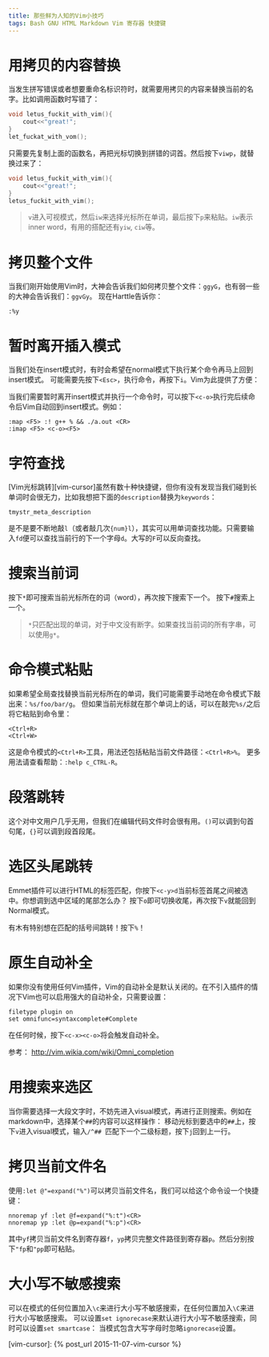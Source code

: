 ```yaml
---
title: 那些鲜为人知的Vim小技巧
tags: Bash GNU HTML Markdown Vim 寄存器 快捷键
---
```


# 用拷贝的内容替换

当发生拼写错误或者想要重命名标识符时，就需要用拷贝的内容来替换当前的名字。比如调用函数时写错了：

```cpp
void letus_fuckit_with_vim(){
    cout<<"great!";
}
let_fuckat_with_vom();
```

只需要先复制上面的函数名，再把光标切换到拼错的词首。然后按下`viwp`，就替换过来了：

```cpp
void letus_fuckit_with_vim(){
    cout<<"great!";
}
letus_fuckit_with_vim();
```

> `v`进入可视模式，然后`iw`来选择光标所在单词，最后按下`p`来粘贴。`iw`表示inner word，有用的搭配还有`yiw`, `ciw`等。

# 拷贝整个文件

当我们刚开始使用Vim时，大神会告诉我们如何拷贝整个文件：`ggyG`，也有弱一些的大神会告诉我们：`ggvGy`。
现在Harttle告诉你：

```
:%y
```

# 暂时离开插入模式

当我们处在insert模式时，有时会希望在normal模式下执行某个命令再马上回到insert模式。
可能需要先按下`<Esc>`，执行命令，再按下`i`。Vim为此提供了方便：

当我们需要暂时离开insert模式并执行一个命令时，可以按下`<c-o>`执行完后续命令后Vim自动回到insert模式。例如：

```
:map <F5> :! g++ % && ./a.out <CR>
:imap <F5> <c-o><F5>
```

# 字符查找

[Vim光标跳转][vim-cursor]虽然有数十种快捷键，但你有没有发现当我们碰到长单词时会很无力，比如我想把下面的`description`替换为`keywords`：

```
tmystr_meta_description
```

是不是要不断地敲`l`（或者敲几次`{num}l`），其实可以用单词查找功能。只需要输入`fd`便可以查找当前行的下一个字母`d`。大写的`F`可以反向查找。

<!--more-->

# 搜索当前词

按下`*`即可搜索当前光标所在的词（word），再次按下搜索下一个。
按下`#`搜索上一个。

> `*`只匹配出现的单词，对于中文没有断字。如果查找当前词的所有字串，可以使用`g*`。

# 命令模式粘贴

如果希望全局查找替换当前光标所在的单词，我们可能需要手动地在命令模式下敲出来：`%s/foo/bar/g`。
但如果当前光标就在那个单词上的话，可以在敲完`%s/`之后将它粘贴到命令里：

```
<Ctrl+R>
<Ctrl+W>
```

这是命令模式的`<Ctrl+R>`工具，用法还包括粘贴当前文件路径：`<Ctrl+R>%`。
更多用法请查看帮助：`:help c_CTRL-R`。

# 段落跳转

这个对中文用户几乎无用，但我们在编辑代码文件时会很有用。`()`可以调到句首句尾，`{}`可以调到段首段尾。

# 选区头尾跳转

Emmet插件可以进行HTML的标签匹配，你按下`<c-y>d`当前标签首尾之间被选中。你想调到选中区域的尾部怎么办？
按下`o`即可切换收尾，再次按下`v`就能回到Normal模式。

有木有特别想在匹配的括号间跳转！按下`%`！

# 原生自动补全

如果你没有使用任何Vim插件，Vim的自动补全是默认关闭的。在不引入插件的情况下Vim也可以启用强大的自动补全，只需要设置：

```vim
filetype plugin on
set omnifunc=syntaxcomplete#Complete
```

在任何时候，按下`<c-x><c-o>`将会触发自动补全。

参考： http://vim.wikia.com/wiki/Omni_completion

# 用搜索来选区

当你需要选择一大段文字时，不妨先进入visual模式，再进行正则搜索。例如在markdown中，选择某个`##`的内容可以这样操作：
移动光标到要选中的`##`上，按下`v`进入visual模式，输入`/^## `匹配下一个二级标题，按下`j`回到上一行。

# 拷贝当前文件名

使用`:let @"=expand("%")`可以拷贝当前文件名，我们可以给这个命令设一个快捷键：

```vim
nnoremap yf :let @f=expand("%:t")<CR>
nnoremap yp :let @p=expand("%:p")<CR>
```

其中`yf`拷贝当前文件名到寄存器`f`，`yp`拷贝完整文件路径到寄存器`p`。然后分别按下`"fp`和`"pp`即可粘贴。

# 大小写不敏感搜索

可以在模式的任何位置加入`\c`来进行大小写不敏感搜索，在任何位置加入`\C`来进行大小写敏感搜索。
可以设置`set ignorecase`来默认进行大小写不敏感搜索，同时可以设置`set smartcase`：
当模式包含大写字母时忽略`ignorecase`设置。

[vim-cursor]: {% post_url 2015-11-07-vim-cursor %}
